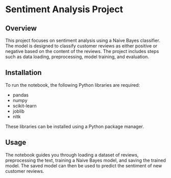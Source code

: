 # Sentiment Analysis Project

## Overview

This project focuses on sentiment analysis using a Naive Bayes classifier. The model is designed to classify customer reviews as either positive or negative based on the content of the reviews. The project includes steps such as data loading, preprocessing, model training, and evaluation.


## Installation

To run the notebook, the following Python libraries are required:

- pandas
- numpy
- scikit-learn
- joblib
- nltk

These libraries can be installed using a Python package manager.

## Usage

The notebook guides you through loading a dataset of reviews, preprocessing the text, training a Naive Bayes model, and saving the trained model. The saved model can then be used to predict the sentiment of new customer reviews.

